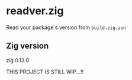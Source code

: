 # readver.zig

Read your package's version from `build.zig.zon`

## Zig version
zig 0.13.0

THIS PROJECT IS STILL WIP...!!
